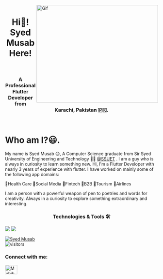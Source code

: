 <img align="right" src="5eKX.gif" width="400" height="320" alt="Gif" />

<h1 align="center"> Hi👋! Syed Musab Here! </h1>

<br>
<h3 align="center">A Professional Flutter Developer from Karachi, Pakistan 🇵🇰. </h3>
<br>

<h1 align="left" font="bold">Who am I?😃.</h1>

My name is Syed Musab 😉, A Computer Science graduate from Sir Syed University of Engineering and Technology 🧑‍💻 [@SSUET](https://www.ssuet.edu.pk/) . I am a guy who is always in curiosity to learn something new. Hi, I'm a Flutter Developer with nearly 3 years of experience with flutter. I have worked on mainly some of the following app domains: 

🚩Health Care 
🚩Social Media 
🚩Fintech 
🚩B2B 
🚩Tourism 
🚩Airlines

I am a person with a powerful weapon of pen to poetries and words for creativity. Always in a curiosity to explore something extraordinary and interesting.

<div>
<h3 align="center">Technologies & Tools 🛠</h3>
</div>

<div>
<img src="https://img.shields.io/badge/Dart-0175C2?style=for-the-badge&logo=dart&logoColor=white" />
<img src="https://img.shields.io/badge/Flutter-02569B?style=for-the-badge&logo=flutter&logoColor=white" />
</div>


[![Syed Musab](https://github-readme-stats.vercel.app/api?username=MusabBoltX)](https://github.com/MusabBoltX/github-readme-stats)
</br>
![visitors](https://visitor-badge.laobi.icu/badge?page_id=MusabBoltX.MusabBoltX)

<h3 align="left">Connect with me:</h3>
<a href="https://www.linkedin.com/in/syed-musab/" target="blank"><img align="center" src="https://cdn.jsdelivr.net/npm/simple-icons@3.0.1/icons/linkedin.svg" alt="Muhib Arif" height="30" width="40" /></a>
